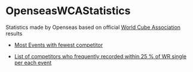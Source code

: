 # OpenseasWCAStatistics

Statistics made by Openseas based on official [World Cube Association](https://www.worldcubeassociation.org) results

- [Most Events with fewest competitor](https://github.com/openseasgmail/WCAstuff/blob/master/MostEventsPerPeople/readme.md)

- [ List of competitors who frequently recorded within 25 % of WR single  per each event](https://github.com/openseasgmail/WCAstuff/blob/master/TopResultsFrequency/README.md)
